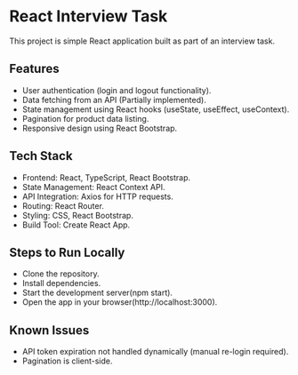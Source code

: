 # React Interview Task
This project is simple React application built as part of an interview task.

## Features
- User authentication (login and logout functionality).
- Data fetching from an API (Partially implemented).
- State management using React hooks (useState, useEffect, useContext).
- Pagination for product data listing.
- Responsive design using React Bootstrap.

## Tech Stack
- Frontend: React, TypeScript, React Bootstrap.
- State Management: React Context API.
- API Integration: Axios for HTTP requests.
- Routing: React Router.
- Styling: CSS, React Bootstrap.
- Build Tool: Create React App.

## Steps to Run Locally
- Clone the repository.
- Install dependencies.
- Start the development server(npm start).
- Open the app in your browser(http://localhost:3000).

## Known Issues
- API token expiration not handled dynamically (manual re-login required).
- Pagination is client-side.
